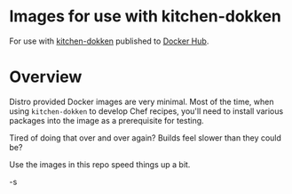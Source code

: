Images for use with kitchen-dokken
==================================
For use with [kitchen-dokken](https://github.com/someara/kitchen-dokken) published to [Docker Hub](https://hub.docker.com/r/dokken/).

Overview
========
Distro provided Docker images are very minimal. Most of the time, when
using `kitchen-dokken` to develop Chef recipes, you'll need to install
various packages into the image as a prerequisite for testing.

Tired of doing that over and over again?
Builds feel slower than they could be?

Use the images in this repo speed things up a bit.

-s
